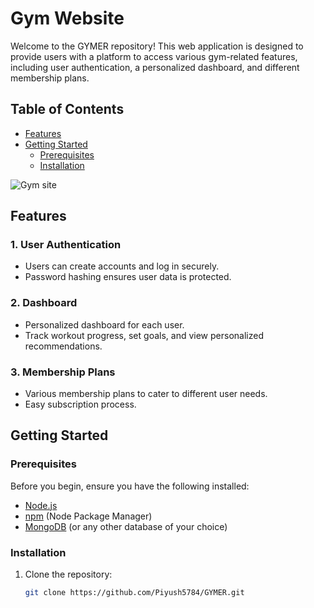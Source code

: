 # Gym Website

Welcome to the GYMER repository! This web application is designed to provide users with a platform to access various gym-related features, including user authentication, a personalized dashboard, and different membership plans.

## Table of Contents
- [Features](#features)
- [Getting Started](#getting-started)
  - [Prerequisites](#prerequisites)
  - [Installation](#installation)

![Gym site](https://github.com/Piyush5784/GYMER/assets/105655779/2309d709-0b51-44e7-93dc-2d4ecee68d22)


## Features

### 1. User Authentication
- Users can create accounts and log in securely.
- Password hashing ensures user data is protected.

### 2. Dashboard
- Personalized dashboard for each user.
- Track workout progress, set goals, and view personalized recommendations.

### 3. Membership Plans
- Various membership plans to cater to different user needs.
- Easy subscription process.

## Getting Started

### Prerequisites

Before you begin, ensure you have the following installed:

- [Node.js](https://nodejs.org/)
- [npm](https://www.npmjs.com/) (Node Package Manager)
- [MongoDB](https://www.mongodb.com/) (or any other database of your choice)

### Installation

1. Clone the repository:
   ```bash
   git clone https://github.com/Piyush5784/GYMER.git
